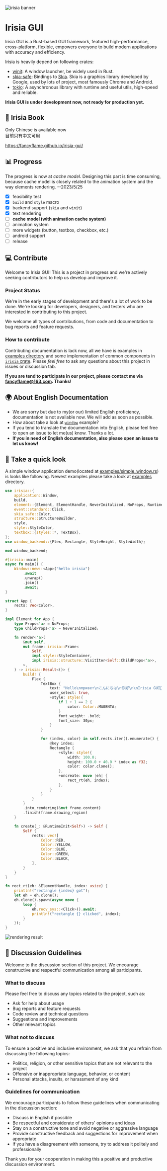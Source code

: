 ![irisia banner](images/banner_with_shadow_mirrored.jpg)

# Irisia GUI

Irisia GUI is a Rust-based GUI framework, featured high-performance, cross-platform, flexible, empowers everyone to build modern applications with accuracy and efficiency.

Irisia is heavily depend on following crates:

- [winit](https://crates.io/crates/winit): A window launcher, be widely used in Rust.
- [skia-safe](https://crates.io/crates/skia-safe): Bindings to [Skia](https://skia.org/). Skia is a graphics library developed by Google, used by lots of project, most famously Chrome and Android.
- [tokio](https://crates.io/crates/tokio): A asynchronous library with runtime and useful utils, high-speed and reliable.

**Irisia GUI is under development now, not ready for production yet.**

## 📕 Irisia Book

Only Chinese is available now\
目前只有中文可用

<https://fancyflame.github.io/irisia-gui/>

## 📊 Progress
The progress is now at *cache model*. Designing this part is time consuming, because cache model is closely
related to the animation system and the way elements rendering.
--2023/5/25

- [x] feasibility test
- [x] `build` and `style` macro
- [x] backend support (`skia` and `winit`)
- [x] text rendering 
- [ ] **cache model (with animation cache system)**
- [ ] animation system
- [ ] more widgets (button, textbox, checkbox, etc.)
- [ ] android support
- [ ] release

## 💻 Contribute
Welcome to Irisia GUI! This is a project in progress and we're actively seeking contributors to help us develop and improve it.

### Project Status
We're in the early stages of development and there's a lot of work to be done. We're looking for developers, designers, and testers who are interested in contributing to this project.

We welcome all types of contributions, from code and documentation to bug reports and feature requests.

### How to contribute
Contributing documentation is lack now, all we have is examples in [examples directory](https://github.com/Fancyflame/irisia-gui/tree/main/examples) and some implementation of common components in [`irisia` crate](https://github.com/Fancyflame/irisia-gui/tree/main/irisia/src). Please *feel free* to ask any questions about this project in issues or discussion tab.

**If you are tend to participate in our project, please contact me via <fancyflame@163.com>. Thanks!**

## 🌍 About English Documentation

- We are sorry but due to my(or our) limited English proficiency, documentation is not available now. We will add as soon as possible.
- How about take a look at [`window`](https://github.com/Fancyflame/irisia-rs/blob/main/examples/window.rs) example?
- If you tend to translate the documentation into English, please feel free to open an issue to let me(us) know. Thanks a lot.
- **If you in need of English documentation, also please open an issue to let us know!**

## 👀 Take a quick look

A simple window application demo(located at [examples/simple_window.rs](https://github.com/Fancyflame/irisia-rs/tree/main/examples/simple_window.rs)) is looks like following. Newest examples please take a look at
[examples](https://github.com/Fancyflame/irisia-rs/tree/main/examples) directory.

```rust
use irisia::{
    application::Window,
    build,
    element::{Element, ElementHandle, NeverInitalized, NoProps, RuntimeInit},
    event::standard::Click,
    skia_safe::Color,
    structure::StructureBuilder,
    style,
    style::StyleColor,
    textbox::{styles::*, TextBox},
};
use window_backend::{Flex, Rectangle, StyleHeight, StyleWidth};

mod window_backend;

#[irisia::main]
async fn main() {
    Window::new::<App>("hello irisia")
        .await
        .unwrap()
        .join()
        .await;
}

struct App {
    rects: Vec<Color>,
}

impl Element for App {
    type Props<'a> = NoProps;
    type ChildProps<'a> = NeverInitalized;

    fn render<'a>(
        &mut self,
        mut frame: irisia::Frame<
            Self,
            impl style::StyleContainer,
            impl irisia::structure::VisitIter<Self::ChildProps<'a>>,
        >,
    ) -> irisia::Result<()> {
        build! {
            Flex {
                TextBox {
                    text: "Hello\nпpивeт\nこんにちは\n你好\n\nIrisia GUI🌺",
                    user_select: true,
                    +style: style!{
                        if 1 + 1 == 2 {
                            color: Color::MAGENTA;
                        }
                        font_weight: .bold;
                        font_size: 30px;
                    }
                }

                for (index, color) in self.rects.iter().enumerate() {
                    @key index;
                    Rectangle {
                        +style: style!{
                            width: 100.0;
                            height: 100.0 + 40.0 * index as f32;
                            color: color.clone();
                        },
                        +oncreate: move |eh| {
                            rect_rt(eh, index);
                        },
                    }
                }
            }
        }
        .into_rendering(&mut frame.content)
        .finish(frame.drawing_region)
    }

    fn create(_: &RuntimeInit<Self>) -> Self {
        Self {
            rects: vec![
                Color::RED,
                Color::YELLOW,
                Color::BLUE,
                Color::GREEN,
                Color::BLACK,
            ],
        }
    }
}

fn rect_rt(eh: &ElementHandle, index: usize) {
    println!("rectangle {index} got");
    let eh = eh.clone();
    eh.clone().spawn(async move {
        loop {
            eh.recv_sys::<Click>().await;
            println!("rectangle {} clicked", index);
        }
    });
}

```

![rendering result](images/window.jpg)

## 💬 Discussion Guidelines

Welcome to the discussion section of this project. We encourage constructive and respectful communication among all participants.

### What to discuss
Please feel free to discuss any topics related to the project, such as:

- Ask for help about usage
- Bug reports and feature requests
- Code review and technical questions
- Suggestions and improvements
- Other relevant topics

### What not to discuss
To ensure a positive and inclusive environment, we ask that you refrain from discussing the following topics:

- Politics, religion, or other sensitive topics that are not relevant to the project
- Offensive or inappropriate language, behavior, or content
- Personal attacks, insults, or harassment of any kind

### Guidelines for communication
We encourage participants to follow these guidelines when communicating in the discussion section:

- Discuss in English if possible
- Be respectful and considerate of others' opinions and ideas
- Stay on a constructive tone and avoid negative or aggressive language
- Provide constructive feedback and suggestions for improvement when appropriate
- If you have a disagreement with someone, try to address it politely and professionally

Thank you for your cooperation in making this a positive and productive discussion environment.

